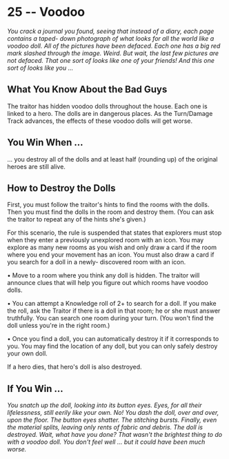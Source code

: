 # 25 -- Voodoo

_You crack a journal you found, seeing that instead of a diary, each page contains a taped- down photograph of what looks for all the world like a voodoo doll. All of the pictures have been defaced. Each one has a big red mark slashed through the image. Weird. But wait, the last few pictures are not defaced. That one sort of looks like one of your friends! And this one sort of looks like you ..._

## What You Know About the Bad Guys

The traitor has hidden voodoo dolls throughout the house. Each one is linked to a hero. The dolls are in dangerous places. As the Turn/Damage Track advances, the effects of these voodoo dolls will get worse.

## You Win When ...

... you destroy all of the dolls and at least half (rounding up) of the original heroes are still alive.

## How to Destroy the Dolls

First, you must follow the traitor's hints to find the rooms with the dolls. Then you must find the dolls in the room and destroy them. (You can ask the traitor to repeat any of the hints she's given.)

For this scenario, the rule is suspended that states that explorers must stop when they enter a previously unexplored room with an icon. You may explore as many new rooms as you wish and only draw a card if the room where you end your movement has an icon. You must also draw a card if you search for a doll in a newly- discovered room with an icon.

• Move to a room where you think any doll is hidden. The traitor will announce clues that will help you figure out which rooms have voodoo dolls.

• You can attempt a Knowledge roll of 2+ to search for a doll. If you make the roll, ask the Traitor if there is a doll in that room; he or she must answer truthfully. You can search one room during your turn. (You won't find the doll unless you're in the right room.)

• Once you find a doll, you can automatically destroy it if it corresponds to you. You may find the location of any doll, but you can only safely destroy your own doll.

If a hero dies, that hero's doll is also destroyed.

## If You Win ...

_You snatch up the doll, looking into its button eyes. Eyes, for all their lifelessness, still eerily like your own. No! You dash the doll, over and over, upon the floor. The button eyes shatter. The stitching bursts. Finally, even the material splits, leaving only rents of fabric and debris. The doll is destroyed._
_Wait, what have you done? That wasn't the brightest thing to do with a voodoo doll. You don't feel well ... but it could have been much worse._